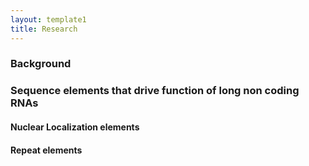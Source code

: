 ```yaml
---
layout: template1
title: Research
---
```


### Background

### Sequence elements that drive function of long non coding RNAs

#### Nuclear Localization elements

#### Repeat elements